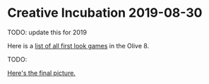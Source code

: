 
# Creative Incubation 2019-08-30

TODO: update this for 2019

Here is a [list of all first look games](https://boardgamegeek.com/geeklist/245028/first-look-games-pax-west-2018) in the Olive 8.

TODO:

[Here's the final picture.](table1.jpg)
